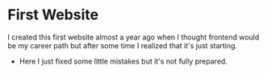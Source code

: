 # First Website

I created this first website almost a year ago when I thought frontend would be my career path but after some time I realized that it's just starting.

- Here I just fixed some little mistakes but it's not fully prepared.